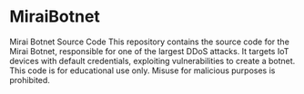 # MiraiBotnet
Mirai Botnet Source Code This repository contains the source code for the Mirai Botnet, responsible for one of the largest DDoS attacks. It targets IoT devices with default credentials, exploiting vulnerabilities to create a botnet. This code is for educational use only. Misuse for malicious purposes is prohibited.

